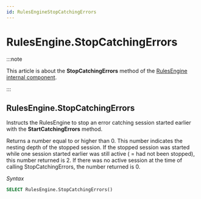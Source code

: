 ```yaml
---
id: RulesEngineStopCatchingErrors
---
```


# RulesEngine.StopCatchingErrors




:::note

This article is about the **StopCatchingErrors** method of the [RulesEngine internal component](/docs/Extensions/RulesEngine_internal_component).

:::

## **RulesEngine.StopCatchingErrors**

Instructs the RulesEngine to stop an error catching session started earlier with the **StartCatchingErrors** method.

Returns a number equal to or higher than 0. This number indicates the nesting depth of the stopped session. If the stopped session was started while one session started earlier was still active ( = had not been stopped), this number returned is 2. If there was no active session at the time of calling StopCatchingErrors, the number returned is 0.

*Syntax*

```sql
SELECT RulesEngine.StopCatchingErrors()
```

 
